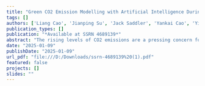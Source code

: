 ```yaml
---
title: "Green CO2 Emission Modelling with Artificial Intelligence During Co-Processing Biogenic Feedstocks"
tags: []
authors: ['Liang Cao', 'Jianping Su', 'Jack Saddler', 'Yankai Cao', 'Yixiu Wang', 'Gary Lee', 'Siang Lim', 'Yi Luo', 'Robert Pinchuk', 'Jin Li', 'Bhushan Gopaluni']
publication_types: []
publication: "*Available at SSRN 4689139*"
abstract: "The rising levels of CO2 emissions are a pressing concern for nations globally, necessitating advanced solutions for monitoring and reduction. Biogenic feedstocks coprocessing is a cost-effective method for oil refineries to produce lower carbon intensity fuels and reduce the CO2 emissions. In order to quantify the environmental impact of the oil refining process, it is crucial to monitor the green CO2 emissions that produced by biogenic feedstocks throughout the entire co-processing process. In this study, artificial intelligence (AI) is first being adopted in the field of biogenic feedstocks coprocessing for modeling green CO2 emissions. We collected 102,000 samples, which, to the best of our knowledge, is the largest dataset of its kind. A novel framework based on machine learning is introduced to establish a data-driven model for real-time green CO2 emission tracking. To evaluate the accuracy and feasibility of various machine learning models, we employed 10 different feature analysis methods and 5 different regression methods for CO2 emission modeling. This analysis enables policymakers and stakeholders to assess the performance and environmental impact of biogenic feedstocks co-processing in renewable energy production, offering novel insights into the potential opportunities and benefits of using biogenic feedstocks co-processing."
date: "2025-01-09"
publishDate: "2025-01-09"
url_pdf: "file:///D:/Downloads/ssrn-4689139%20(1).pdf"
featured: false
projects: []
slides: ""
---
```

